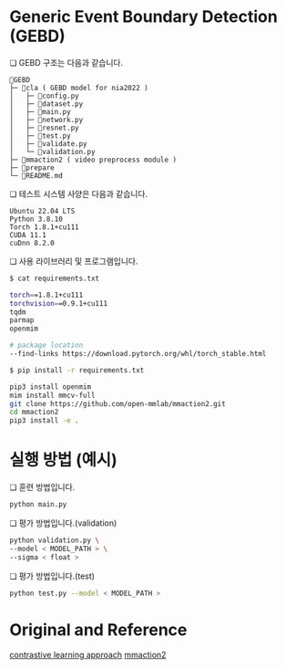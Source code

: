 # Generic Event Boundary Detection (GEBD)

❏ GEBD 구조는 다음과 같습니다.
```
📂GEBD 
├─ 📂cla ( GEBD model for nia2022 )
│   ├─ 📄config.py
│   ├─ 📄dataset.py
│   ├─ 📄main.py
│   ├─ 📄network.py
│   ├─ 📄resnet.py
│   ├─ 📄test.py
│   ├─ 📄validate.py
│   └─ 📄validation.py
├─ 📂mmaction2 ( video preprocess module )
├─ 📂prepare 
└─ 📄README.md
```

❏ 테스트 시스템 사양은 다음과 같습니다.
```
Ubuntu 22.04 LTS
Python 3.8.10 
Torch 1.8.1+cu111 
CUDA 11.1
cuDnn 8.2.0    
```

❏ 사용 라이브러리 및 프로그램입니다.
```bash
$ cat requirements.txt

torch==1.8.1+cu111
torchvision==0.9.1+cu111
tqdm
parmap
openmim

# package location
--find-links https://download.pytorch.org/whl/torch_stable.html

$ pip install -r requirements.txt
```

```bash
pip3 install openmim
mim install mmcv-full
git clone https://github.com/open-mmlab/mmaction2.git
cd mmaction2
pip3 install -e .
```


# 실행 방법 (예시)
❏ 훈련 방법입니다.
```bash
python main.py
```
❏ 평가 방법입니다.(validation)
```bash
python validation.py \
--model < MODEL_PATH > \
--sigma < float > 
```

❏ 평가 방법입니다.(test)
```bash
python test.py --model < MODEL_PATH >
```



# Original and Reference
[contrastive learning approach](https://github.com/hello-jinwoo/LOVEU-CVPR2021)
[mmaction2](https://github.com/open-mmlab/mmaction2)
